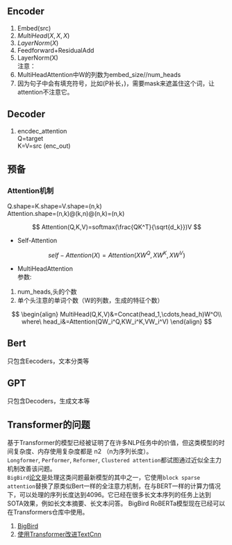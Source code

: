 ## Encoder
1) Embed(src)
2) $MultiHead(X,X,X)$
3) $LayerNorm(X)$
4) Feedforward+ResidualAdd
5) LayerNorm(X)  
注意：  
1) MultiHeadAttention中W的列数为embed_size//num_heads  
2) 因为句子中会有填充符号，比如(P补长，)，需要mask来遮盖住这个词，让attention不注意它。
## Decoder
1) encdec_attention  
Q=target  
K=V=src (enc_out)

## 预备
### Attention机制 
Q.shape=K.shape=V.shape=(n,k)  
Attention.shape=(n,k)@(k,n)@(n,k)=(n,k)

$$
Attention(Q,K,V)=softmax(\frac{QK^T}{\sqrt{d_k}})V
$$

- Self-Attention

$$
self-Attention(X)=Attention(XW^Q,XW^K,XW^V)
$$

- MultiHeadAttention  
参数:
1) num_heads,头的个数
2) 单个头注意的单词个数（W的列数，生成的特征个数）

$$
\begin{align}
MultiHead(Q,K,V)&=Concat(head_1,\cdots,head_h)W^O\\
where\ head_i&=Attention(QW_i^Q,KW_i^K,VW_i^V)
\end{align}
$$

## Bert
只包含Eecoders，文本分类等
## GPT
只包含Decoders，生成文本等

## Transformer的问题
基于Transformer的模型已经被证明了在许多NLP任务中的价值，但这类模型的时间复杂度、内存使用复杂度都是 n2 （n为序列长度）。  
`Longformer`, `Performer`, `Reformer`, `Clustered attention`都试图通过近似全主力机制改善该问题。  
`BigBird`[论文](https://link.zhihu.com/?target=https%3A//arxiv.org/abs/2007.14062)是处理这类问题最新模型的其中之一，它使用`block sparse attention`替换了原类似Bert一样的全注意力机制，在与BERT一样的计算力情况下，可以处理的序列长度达到4096。它已经在很多长文本序列的任务上达到SOTA效果，例如长文本摘要、长文本问答。 BigBird RoBERTa模型现在已经可以在Transformers仓库中使用。
1) [BigBird](https://zhuanlan.zhihu.com/p/444333724)
2) [使用Transformer改进TextCnn](https://www.infoq.cn/article/7iidpz0v4mt43b9ruit3)